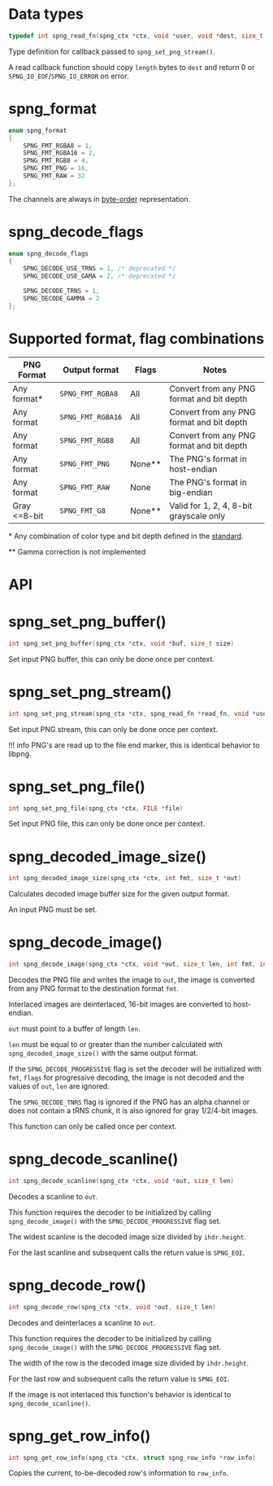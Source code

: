 # Data types

```c
typedef int spng_read_fn(spng_ctx *ctx, void *user, void *dest, size_t length)
```

Type definition for callback passed to `spng_set_png_stream()`.

A read callback function should copy `length` bytes to `dest` and return 0 or
`SPNG_IO_EOF`/`SPNG_IO_ERROR` on error.

# spng_format

```c
enum spng_format
{
    SPNG_FMT_RGBA8 = 1,
    SPNG_FMT_RGBA16 = 2,
    SPNG_FMT_RGB8 = 4,
    SPNG_FMT_PNG = 16,
    SPNG_FMT_RAW = 32
};
```

The channels are always in [byte-order](https://en.wikipedia.org/wiki/RGBA_color_model#RGBA_(byte-order)) representation.

# spng_decode_flags

```c
enum spng_decode_flags
{
    SPNG_DECODE_USE_TRNS = 1, /* deprecated */
    SPNG_DECODE_USE_GAMA = 2, /* deprecated */

    SPNG_DECODE_TRNS = 1,
    SPNG_DECODE_GAMMA = 2
};
```

# Supported format, flag combinations

| PNG Format   | Output format     | Flags  | Notes                                       |
|--------------|-------------------|--------|---------------------------------------------|
| Any format*  | `SPNG_FMT_RGBA8`  | All    | Convert from any PNG format and bit depth   |
| Any format   | `SPNG_FMT_RGBA16` | All    | Convert from any PNG format and bit depth   |
| Any format   | `SPNG_FMT_RGB8`   | All    | Convert from any PNG format and bit depth   |
| Any format   | `SPNG_FMT_PNG`    | None** | The PNG's format in host-endian             |
| Any format   | `SPNG_FMT_RAW`    | None   | The PNG's format in big-endian              |
| Gray <=8-bit | `SPNG_FMT_G8`     | None** | Valid for 1, 2, 4, 8-bit grayscale only     |

\* Any combination of color type and bit depth defined in the [standard](https://www.w3.org/TR/2003/REC-PNG-20031110/#table111).

\*\* Gamma correction is not implemented

# API

# spng_set_png_buffer()
```c
int spng_set_png_buffer(spng_ctx *ctx, void *buf, size_t size)
```

Set input PNG buffer, this can only be done once per context.

# spng_set_png_stream()
```c
int spng_set_png_stream(spng_ctx *ctx, spng_read_fn *read_fn, void *user)
```

Set input PNG stream, this can only be done once per context.

!!! info
    PNG's are read up to the file end marker, this is identical behavior to libpng.

# spng_set_png_file()
```c
int spng_set_png_file(spng_ctx *ctx, FILE *file)
```

Set input PNG file, this can only be done once per context.

# spng_decoded_image_size()
```c
int spng_decoded_image_size(spng_ctx *ctx, int fmt, size_t *out)
```

Calculates decoded image buffer size for the given output format.

An input PNG must be set.

# spng_decode_image()
```c
int spng_decode_image(spng_ctx *ctx, void *out, size_t len, int fmt, int flags)
```

Decodes the PNG file and writes the image to `out`,
the image is converted from any PNG format to the destination format `fmt`.

Interlaced images are deinterlaced, 16-bit images are converted to host-endian.

`out` must point to a buffer of length `len`.

`len` must be equal to or greater than the number calculated with
`spng_decoded_image_size()` with the same output format.

If the `SPNG_DECODE_PROGRESSIVE` flag is set the decoder will be
initialized with `fmt`, `flags` for progressive decoding,
the image is not decoded and the values of `out`, `len` are ignored.

The `SPNG_DECODE_TNRS` flag is ignored if the PNG has an alpha channel
or does not contain a tRNS chunk, it is also ignored for gray 1/2/4-bit images.

This function can only be called once per context.

# spng_decode_scanline()
```c
int spng_decode_scanline(spng_ctx *ctx, void *out, size_t len)
```

Decodes a scanline to `out`.

This function requires the decoder to be initialized by calling
`spng_decode_image()` with the `SPNG_DECODE_PROGRESSIVE` flag set.

The widest scanline is the decoded image size divided by `ihdr.height`.

For the last scanline and subsequent calls the return value is `SPNG_EOI`.

# spng_decode_row()
```c
int spng_decode_row(spng_ctx *ctx, void *out, size_t len)
```

Decodes and deinterlaces a scanline to `out`.

This function requires the decoder to be initialized by calling
`spng_decode_image()` with the `SPNG_DECODE_PROGRESSIVE` flag set.

The width of the row is the decoded image size divided by `ihdr.height`.

For the last row and subsequent calls the return value is `SPNG_EOI`.

If the image is not interlaced this function's behavior is identical to
`spng_decode_scanline()`.

# spng_get_row_info()
```c
int spng_get_row_info(spng_ctx *ctx, struct spng_row_info *row_info)
```

Copies the current, to-be-decoded row's information to `row_info`.
